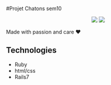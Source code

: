 #Projet Chatons sem10

<p align="center">
   <a href="https://forthebadge.com"><img src="https://forthebadge.com/images/badges/no-ragrets.svg"></a>
  <a href="https://forthebadge.com"><img src="https://forthebadge.com/images/badges/powered-by-electricity.svg"></a>
</p>


Made with passion and care ❤️


## Technologies
- Ruby
- html/css
- Rails7



